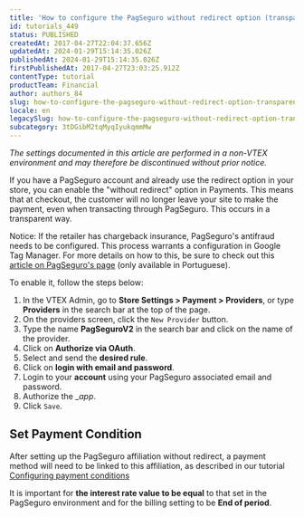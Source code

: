 ```yaml
---
title: 'How to configure the PagSeguro without redirect option (transparent)'
id: tutorials_449
status: PUBLISHED
createdAt: 2017-04-27T22:04:37.656Z
updatedAt: 2024-01-29T15:14:35.026Z
publishedAt: 2024-01-29T15:14:35.026Z
firstPublishedAt: 2017-04-27T23:03:25.912Z
contentType: tutorial
productTeam: Financial
author: authors_84
slug: how-to-configure-the-pagseguro-without-redirect-option-transparent
locale: en
legacySlug: how-to-configure-the-pagseguro-without-redirect-option-transparent
subcategory: 3tDGibM2tqMyqIyukqmmMw
---
```


_The settings documented in this article are performed in a non-VTEX environment and may therefore be discontinued without prior notice._

If you have a PagSeguro account and already use the redirect option in your store, you can enable the "without redirect" option in Payments. This means that at checkout, the customer will no longer leave your site to make the payment, even when transacting through PagSeguro. This occurs in a transparent way.

Notice: If the retailer has chargeback insurance, PagSeguro's antifraud needs to be configured. This process warrants a configuration in Google Tag Manager. For more details on how to this, be sure to check out this [article on PagSeguro's page](https://dev.pagseguro.uol.com.br/v2/docs/configurando-device-fingerprint) (only available in Portuguese).

To enable it, follow the steps below:

1. In the VTEX Admin, go to __Store Settings > Payment > Providers__, or type __Providers__ in the search bar at the top of the page.
2. On the providers screen, click the `New Provider` button.
3. Type the name __PagSeguroV2__ in the search bar and click on the name of the provider.
4. Click on __Authorize via OAuth__.
5. Select and send the __desired rule__.
6. Click on __login with email and password__.
7. Login to your __account__ using your PagSeguro associated email and password.
8. Authorize the __app_.
9. Click `Save`.

## Set Payment Condition

After setting up the PagSeguro affiliation without redirect, a payment method will need to be linked to this affiliation, as described in our tutorial [Configuring payment conditions](/tutorial/how-to-configure-payment-conditions--tutorials_455)

It is important for __the interest rate value to be equal__ to that set in the PagSeguro environment and for the billing setting to be __End of period__.
